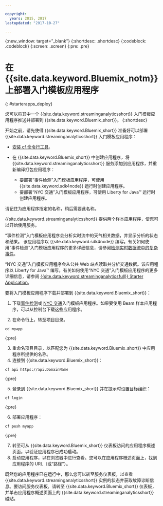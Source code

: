 ```yaml
---

copyright:
  years: 2015, 2017
lastupdated: "2017-10-27"

---
```


<!-- Attribute definitions -->
{:new_window: target="_blank"}
{:shortdesc: .shortdesc}
{:codeblock: .codeblock}
{:screen: .screen}
{:pre: .pre}

# 在 {{site.data.keyword.Bluemix_notm}} 上部署入门模板应用程序
{: #starterapps_deploy}

您可以将其中一个 {{site.data.keyword.streaminganalyticsshort}} 入门模板应用程序推送并部署到 {{site.data.keyword.Bluemix_short}}。
{:shortdesc}

开始之前，请先使得 {{site.data.keyword.Bluemix_short}} 准备好可以部署 {{site.data.keyword.streaminganalyticsshort}} 入门模板应用程序：

* [安装 cf 命令行工具](https://github.com/cloudfoundry/cli/releases)。
* 在 {{site.data.keyword.Bluemix_short}} 中创建应用程序，将 {{site.data.keyword.streaminganalyticsshort}} 服务添加到应用程序，并重新编译打包应用程序：

	* 要部署“事件检测”入门模板应用程序，可使用 {{site.data.keyword.sdk4node}} 运行时创建应用程序。
	* 要部署“NYC 交通”入门模板应用程序，可使用 Liberty for Java™ 运行时创建应用程序。


请记住为应用程序指定的名称，稍后需要此名称。

{{site.data.keyword.streaminganalyticsshort}} 提供两个样本应用程序，使您可以开始使用服务。


“事件检测”入门模板应用程序会分析实时流中的天气相关数据，并显示分析的状态和结果。
该应用程序以 {{site.data.keyword.sdk4node}} 编写。有关如何使用“事件检测”入门模板应用程序的更多详细信息，请参阅[检测实时数据流中的复杂事件](https://www.ibm.com/developerworks/library/ba-bluemix-detect-complex-events-from-data-stream-trs/index.html)。

“NYC 交通”入门模板应用程序会从公共 Web 站点读取并分析交通数据。该应用程序以 Liberty for Java™ 编写。有关如何使用“NYC 交通”入门模板应用程序的更多详细信息，请参阅 [{{site.data.keyword.streaminganalyticsfull}} Starter Application](https://developer.ibm.com/streamsdev/docs/bluemix-streaming-analytics-starter-application/)。

要将入门模板应用程序下载并部署到 {{site.data.keyword.Bluemix_short}}：

1. 下载[事件检测](https://streams-github-samples.mybluemix.net/?get=QuickStart/EventDetection)或 [NYC 交通](https://streams-github-samples.mybluemix.net/?get=QuickStart/NYCTraffic)入门模板应用程序。如果要使用 Beam 样本应用程序，可以从控制台下载这些应用程序。

2. 在命令行上，转至项目目录。
  <pre><code>cd myapp</code></pre>
  {:pre}

3. 重命名项目目录，以匹配您为 {{site.data.keyword.Bluemix_short}} 中应用程序所提供的名称。
4. 连接到 {{site.data.keyword.Bluemix_short}}：
  <pre><code>cf api https://api.DomainName</code></pre>
  {:pre}

5. 登录到 {{site.data.keyword.Bluemix_short}} 并在提示时设置目标组织：

  <pre><code>cf login</code></pre>
  {:pre}

6. 部署应用程序：
  <pre><code>cf push myapp</code></pre>
  {:pre}

7. 转至可从 {{site.data.keyword.Bluemix_short}} 仪表板访问的应用程序概述页面，以验证应用程序已成功启动。
8. 启动应用程序，以在浏览器中进行查看。您可以在应用程序概述页面上，找到应用程序的 URL（或“路径”）。


既然您的应用程序已在运行中，那么您可以转至服务仪表板，以查看 {{site.data.keyword.streaminganalyticsshort}} 实例的状态并获取故障诊断信息。要访问服务仪表板，请转至 {{site.data.keyword.Bluemix_short}} 仪表板，并单击应用程序概述页面上的 {{site.data.keyword.streaminganalyticsshort}} 磁贴。

